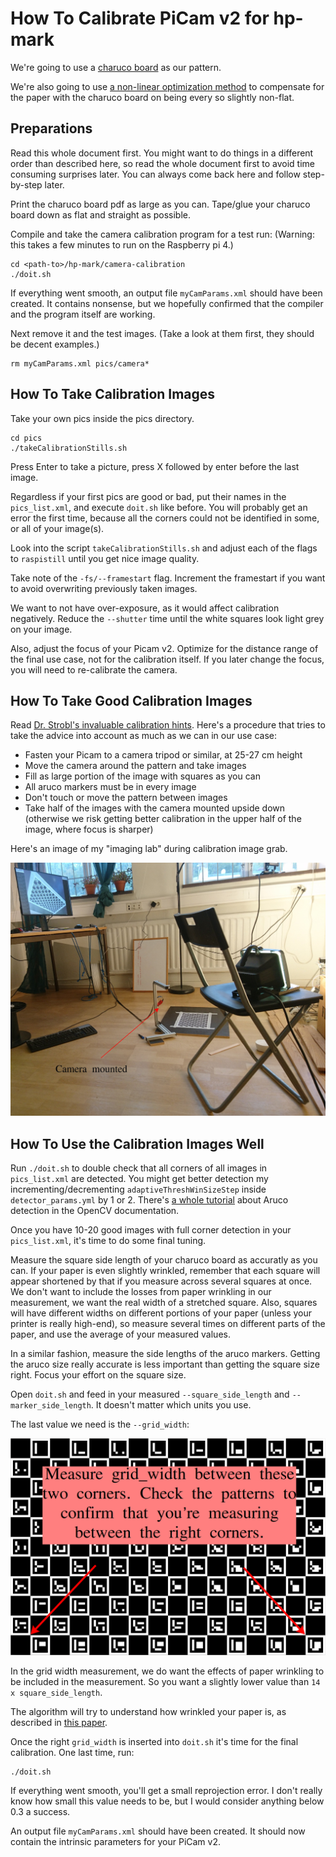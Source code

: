 # How To Calibrate PiCam v2 for hp-mark

We're going to use a [charuco board](https://docs.opencv.org/4.4.0/da/d13/tutorial_aruco_calibration.html)
as our pattern.

We're also going to use [a non-linear optimization method](https://elib.dlr.de/71888/1/strobl_2011iccv.pdf)
to compensate for the paper with the charuco board on being every so slightly non-flat.

## Preparations

Read this whole document first.
You might want to do things in a different order than described here,
so read the whole document first to avoid time consuming surprises later.
You can always come back here and follow step-by-step later.

Print the charuco board pdf as large as you can.
Tape/glue your charuco board down as flat and straight as possible.

Compile and take the camera calibration program for a test run:
(Warning: this takes a few minutes to run on the Raspberry pi 4.)
```
cd <path-to>/hp-mark/camera-calibration
./doit.sh
```

If everything went smooth, an output file `myCamParams.xml` should have been created.
It contains nonsense, but we hopefully confirmed that the compiler and the program itself are working.

Next remove it and the test images.
(Take a look at them first, they should be decent examples.)

```
rm myCamParams.xml pics/camera*
```

## How To Take Calibration Images

Take your own pics inside the pics directory.
```
cd pics
./takeCalibrationStills.sh
```
Press Enter to take a picture, press X followed by enter before the last image.

Regardless if your first pics are good or bad, put their names in the `pics_list.xml`, and
execute `doit.sh` like before.
You will probably get an error the first time, because all the corners could not be identified in
some, or all of your image(s).

Look into the script `takeCalibrationStills.sh` and adjust each of the flags to `raspistill`
until you get nice image quality.

Take note of the `-fs/--framestart` flag.
Increment the framestart if you want to avoid overwriting previously taken images.

We want to not have over-exposure, as it would affect calibration negatively.
Reduce the `--shutter` time until the white squares look light grey on your image.

Also, adjust the focus of your Picam v2.
Optimize for the distance range of the final use case, not for the calibration itself.
If you later change the focus, you will need to re-calibrate the camera.

## How To Take Good Calibration Images

Read [Dr. Strobl's invaluable calibration hints](https://www.dlr.de/rm/en/desktopdefault.aspx/tabid-3925/6084_read-9196/).
Here's a procedure that tries to take the advice into account as much as we can in our use case:

  * Fasten your Picam to a camera tripod or similar, at 25-27 cm height
  * Move the camera around the pattern and take images
  * Fill as large portion of the image with squares as you can
  * All aruco markers must be in every image
  * Don't touch or move the pattern between images
  * Take half of the images with the camera mounted upside down (otherwise we risk getting better calibration in the upper half of the image, where focus is sharper)

Here's an image of my "imaging lab" during calibration image grab.

![camera calibration image grab setup](./camera_calibration_image_grab_setup.jpg)


## How To Use the Calibration Images Well

Run `./doit.sh` to double check that all corners of all images in `pics_list.xml` are detected.
You might get better detection my incrementing/decrementing `adaptiveThreshWinSizeStep` inside `detector_params.yml` by 1 or 2.
There's [a whole tutorial](https://docs.opencv.org/4.4.0/d5/dae/tutorial_aruco_detection.html) about Aruco detection in the OpenCV documentation.

Once you have 10-20 good images with full corner detection in your `pics_list.xml`, it's time to do some final tuning.

Measure the square side length of your charuco board as accuratly as you can.
If your paper is even slightly wrinkled, remember that each square will appear shortened by that if you measure across several squares at once.
We don't want to include the losses from paper wrinkling in our measurement, we want the real width of a stretched square.
Also, squares will have different widths on different portions of your paper (unless your printer is really high-end),
so measure several times on different parts of the paper, and use the average of your measured values.

In a similar fashion, measure the side lengths of the aruco markers.
Getting the aruco size really accurate is less important than getting the square size right.
Focus your effort on the square size.

Open `doit.sh` and feed in your measured `--square_side_length` and `--marker_side_length`.
It doesn't matter which units you use.

The last value we need is the `--grid_width`:

![Where to measure the grid_width](./where_to_measure_grid_width.png)

In the grid width measurement, we do want the effects of paper wrinkling to be included in the measurement.
So you want a slightly lower value than `14 x square_side_length`.

The algorithm will try to understand how wrinkled your paper is, as described in [this paper](https://elib.dlr.de/71888/1/strobl_2011iccv.pdf).

Once the right `grid_width` is inserted into `doit.sh` it's time for the final calibration.
One last time, run:
```
./doit.sh
```
If everything went smooth, you'll get a small reprojection error.
I don't really know how small this value needs to be, but I would consider anything below 0.3 a success.

An output file `myCamParams.xml` should have been created.
It should now contain the intrinsic parameters for your PiCam v2.
